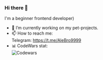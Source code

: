 ### Hi there 👋
I'm a beginner frontend developer)
- 🔭 I’m currently working on my pet-projects.
- 📫 How to reach me:<br>
Telegram: https://t.me/AleBro9999
- 📊 CodeWars stat:<br>
![Codewars](https://github.r2v.ch/codewars?user=AlexeyErshov999)
